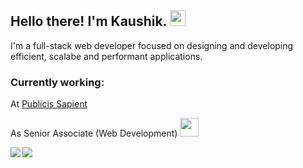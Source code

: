 <h2>Hello there! I'm Kaushik. <img src="https://emojis.slackmojis.com/emojis/images/1579216111/7550/pikachu_wave.gif?1579216111" width="25"/></h2>

I'm a full-stack web developer focused on designing and developing efficient, scalabe and performant applications.

### Currently working:

At <a href="https://www.publicissapient.com/">Publicis Sapient</a>

As Senior Associate (Web Development) <img src="https://media.giphy.com/media/WUlplcMpOCEmTGBtBW/giphy.gif" width="30"> 


<a href="#"><img align="left" src="https://github-readme-stats.vercel.app/api/?username=kaskaush&show_icons=true&count_private=true&hide=prs,issues,contribs" /></a>


<a href="#"><img align="left" src="https://github-readme-stats.vercel.app/api/top-langs/?username=kaskaush&layout=compact"/></a>
